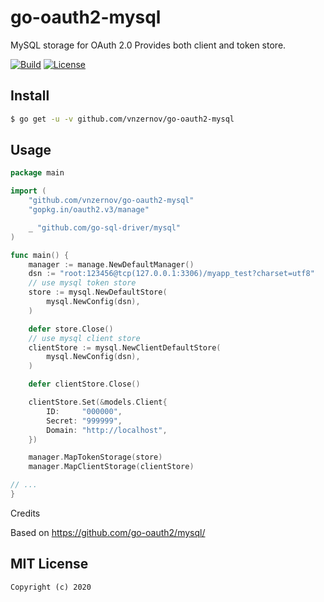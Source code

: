 # go-oauth2-mysql
MySQL storage for OAuth 2.0  Provides both client and token store.

[![Build][Build-Status-Image]][Build-Status-Url] [![License][license-image]][license-url]

## Install

``` bash
$ go get -u -v github.com/vnzernov/go-oauth2-mysql
```

## Usage

``` go
package main

import (
	"github.com/vnzernov/go-oauth2-mysql"
	"gopkg.in/oauth2.v3/manage"

	_ "github.com/go-sql-driver/mysql"
)

func main() {
	manager := manage.NewDefaultManager()
	dsn := "root:123456@tcp(127.0.0.1:3306)/myapp_test?charset=utf8"
	// use mysql token store
	store := mysql.NewDefaultStore(
		mysql.NewConfig(dsn),
	)

	defer store.Close()
	// use mysql client store
	clientStore := mysql.NewClientDefaultStore(
		mysql.NewConfig(dsn),
	)

	defer clientStore.Close()

	clientStore.Set(&models.Client{
		ID:     "000000",
		Secret: "999999",
		Domain: "http://localhost",
	})

	manager.MapTokenStorage(store)
	manager.MapClientStorage(clientStore)

// ...
}

```
Credits

Based on https://github.com/go-oauth2/mysql/

## MIT License

```
Copyright (c) 2020
```
[Build-Status-Url]: https://travis-ci.org/vnzernov/go-oauth2-mysql
[Build-Status-Image]: https://travis-ci.org/vnzernov/go-oauth2-mysql.svg?branch=master
[license-url]: http://opensource.org/licenses/MIT
[license-image]: https://img.shields.io/npm/l/express.svg
